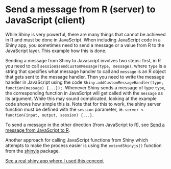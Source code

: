 # Send a message from R (server) to JavaScript (client)

While Shiny is very powerful, there are many things that cannot be achieved in R and must be done in JavaScript. When including JavaScript code in a Shiny app, you sometimes need to send a message or a value from R to the JavaScript layer. This example how this is done.

Sending a message from Shiny to Javascript involves two steps: first, in R you need to call `session$sendCustomMessage(type, message)`, where `type` is a string that specifies what message handler to call and `message` is an R object that gets sent to the message handler. Then you need to write the message handler in JavaScript using the code `Shiny.addCustomMessageHandler(type, function(message) {...});`. Whenever Shiny sends a message of type `type`, the corresponding function in JavaScript will get called with the `message` as its argument. While this may sound complicated, looking at the example code shows how simple this is. Note that for this to work, the shiny server function must be defined with the `session` parameter, ie. `server <- function(input, output, session) {...}`. 

To send a message in the other direction (from JavaScript to R), see [Send a message from JavaScript to R](../message-javascript-to-r).

Another approach for calling JavaScript functions from Shiny which attempts to make the process easier is using the `extendShinyjs()` function from the [shinyjs](https://github.com/daattali/shinyjs) package.

[See a real shiny app where I used this concept](http://daattali.com/shiny/cfl/)
